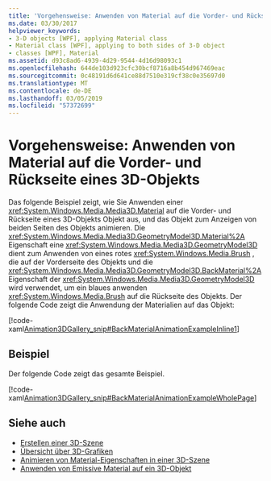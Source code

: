 ```yaml
---
title: 'Vorgehensweise: Anwenden von Material auf die Vorder- und Rückseite eines 3D-Objekts'
ms.date: 03/30/2017
helpviewer_keywords:
- 3-D objects [WPF], applying Material class
- Material class [WPF], applying to both sides of 3-D object
- classes [WPF], Material
ms.assetid: d93c8ad6-4939-4d29-9544-4d16d98093c1
ms.openlocfilehash: 644de103d923cfc30bcf8716a8b454d967469eac
ms.sourcegitcommit: 0c48191d6d641ce88d7510e319cf38c0e35697d0
ms.translationtype: MT
ms.contentlocale: de-DE
ms.lasthandoff: 03/05/2019
ms.locfileid: "57372699"
---
```

# <a name="how-to-apply-material-to-the-front-and-back-of-a-3-d-object"></a>Vorgehensweise: Anwenden von Material auf die Vorder- und Rückseite eines 3D-Objekts
Das folgende Beispiel zeigt, wie Sie Anwenden einer <xref:System.Windows.Media.Media3D.Material> auf die Vorder- und Rückseite eines 3D-Objekts Objekt aus, und das Objekt zum Anzeigen von beiden Seiten des Objekts animieren. Die <xref:System.Windows.Media.Media3D.GeometryModel3D.Material%2A> Eigenschaft eine <xref:System.Windows.Media.Media3D.GeometryModel3D> dient zum Anwenden von eines rotes <xref:System.Windows.Media.Brush> , die auf der Vorderseite des Objekts und die <xref:System.Windows.Media.Media3D.GeometryModel3D.BackMaterial%2A> Eigenschaft der <xref:System.Windows.Media.Media3D.GeometryModel3D> wird verwendet, um ein blaues anwenden <xref:System.Windows.Media.Brush> auf die Rückseite des Objekts. Der folgende Code zeigt die Anwendung der Materialien auf das Objekt:  
  
 [!code-xaml[Animation3DGallery_snip#BackMaterialAnimationExampleInline1](~/samples/snippets/csharp/VS_Snippets_Wpf/Animation3DGallery_snip/CS/BackMaterialAnimationExample.xaml#backmaterialanimationexampleinline1)]  
  
## <a name="example"></a>Beispiel  
 Der folgende Code zeigt das gesamte Beispiel.  
  
 [!code-xaml[Animation3DGallery_snip#BackMaterialAnimationExampleWholePage](~/samples/snippets/csharp/VS_Snippets_Wpf/Animation3DGallery_snip/CS/BackMaterialAnimationExample.xaml#backmaterialanimationexamplewholepage)]  
  
## <a name="see-also"></a>Siehe auch
- [Erstellen einer 3D-Szene](how-to-create-a-3-d-scene.md)
- [Übersicht über 3D-Grafiken](3-d-graphics-overview.md)
- [Animieren von Material-Eigenschaften in einer 3D-Szene](how-to-animate-material-properties-in-a-3-d-scene.md)
- [Anwenden von Emissive Material auf ein 3D-Objekt](how-to-apply-emissive-material-to-a-3-d-object.md)
